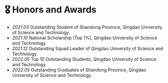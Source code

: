 # 🎖 Honors and Awards 
- *2021.03* Outstanding Student of Shandong Province, Qingdao University of Science and Technology.
- *2021.10* National Scholarship (Top 1%), Qingdao University of Science and Technology.
- *2021.12* Outstanding Squad Leader of Qingdao University of Science and Technology.
- *2022.05* Top 10 Outstanding Students, Qingdao University of Science and Technology.
- *2022.05* Outstanding Graduates of Shandong Province, Qingdao University of Science and Technology.
